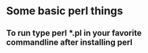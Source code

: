 # Some basic perl things
## To run type perl \*.pl in your favorite commandline after installing perl
